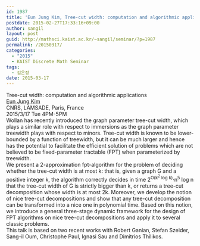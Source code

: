 ```yaml
---
id: 1987
title: 'Eun Jung Kim, Tree-cut width: computation and algorithmic applications'
postdate: 2015-02-27T17:33:16+09:00
author: sangil
layout: post
guid: http://mathsci.kaist.ac.kr/~sangil/seminar/?p=1987
permalink: /20150317/
categories:
  - "2015"
  - KAIST Discrete Math Seminar
tags:
  - 김은정
date: 2015-03-17
---
```

<div class="talk">
  Tree-cut width: computation and algorithmic applications
</div>

<div class="speaker">
  <a href="http://www.lamsade.dauphine.fr/~kim/">Eun Jung Kim</a><br /> CNRS, LAMSADE, Paris, France
</div>

<div class="date">
  2015/3/17 Tue 4PM-5PM
</div>

<div class="abstract">
  Wollan has recently introduced the graph parameter tree-cut width, which plays a similar role with respect to immersions as the graph parameter treewidth plays with respect to minors. Tree-cut width is known to be lower-bounded by a function of treewidth, but it can be much larger and hence has the potential to facilitate the efficient solution of problems which are not believed to be fixed-parameter tractable (FPT) when parameterized by treewidth.<br /> We present a 2-approximation fpt-algorithm for the problem of deciding whether the tree-cut width is at most k: that is, given a graph G and a positive integer k, the algorithm correctly decides in time 2<sup>O(k<sup>2</sup> log k)</sup>·n<sup>5</sup> log n that the tree-cut width of G is strictly bigger than k, or returns a tree-cut decomposition whose width is at most 2k. Moreover, we develop the notion of nice tree-cut decompositions and show that any tree-cut decomposition can be transformed into a nice one in polynomial time. Based on this notion, we introduce a general three-stage dynamic framework for the design of FPT algorithms on nice tree-cut decompositions and apply it to several classic problems.<br /> This talk is based on two recent works with Robert Ganian, Stefan Szeider, Sang-il Oum, Christophe Paul, Ignasi Sau and Dimitrios Thilikos.
</div>